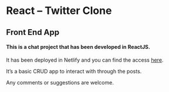# React – Twitter Clone
## Front End App

#### This is a chat project that has been developed in ReactJS.

It has been deployed in Netlify and you can find the access [here](https://app.netlify.com/sites/am2-twitterclon "here").

It’s a basic CRUD app to interact with through the posts.

Any comments or suggestions are welcome.
